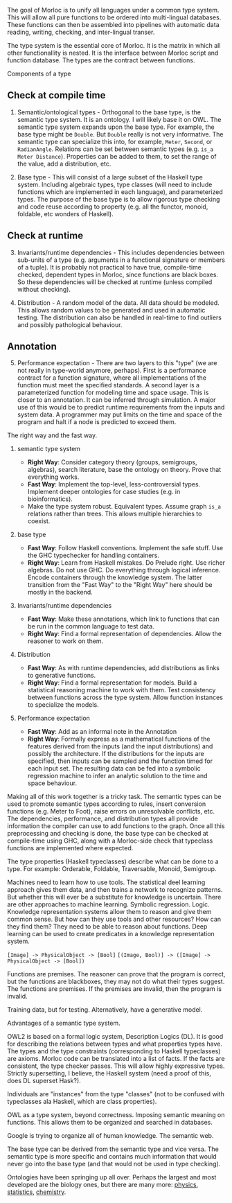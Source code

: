 The goal of Morloc is to unify all languages under a common type system. This
will allow all pure functions to be ordered into multi-lingual databases. These
functions can then be assembled into pipelines with automatic data reading,
writing, checking, and inter-lingual transer.

The type system is the essential core of Morloc. It is the matrix in which all
other functionallity is nested. It is the interface between Morloc script and
function database. The types are the contract between functions.

Components of a type

## Check at compile time

 1. Semantic/ontological types - Orthogonal to the base type, is the semantic
    type system. It is an ontology. I will likely base it on OWL. The semantic
    type system expands upon the base type. For example, the base type might be
    `Double`. But `Double` really is not very informative. The semantic type
    can specialize this into, for example, `Meter`, `Second`, or `RadianAngle`.
    Relations can be set between semantic types (e.g. `is_a Meter Distance`).
    Properties can be added to them, to set the range of the value, add
    a distribution, etc. 

 2. Base type - This will consist of a large subset of the Haskell type system.
    Including algebraic types, type classes (will need to include functions
    which are implemented in each language), and parameterized types. The
    purpose of the base type is to allow rigorous type checking and code reuse
    according to property (e.g. all the functor, monoid, foldable, etc wonders
    of Haskell).

## Check at runtime

 3. Invariants/runtime dependencies - This includes dependencies between
    sub-units of a type (e.g. arguments in a functional signature or members of
    a tuple). It is probably not practical to have true, compile-time checked,
    dependent types in Morloc, since functions are black boxes. So these
    dependencies will be checked at runtime (unless compiled without checking).

 4. Distribution - A random model of the data. All data should be modeled. This
    allows random values to be generated and used in automatic testing. The
    distribution can also be handled in real-time to find outliers and possibly
    pathological behaviour.

## Annotation

 5. Performance expectation - There are two layers to this "type" (we are not
    really in type-world anymore, perhaps). First is a performance contract for
    a function signature, where all implementations of the function must meet
    the specified standards. A second layer is a parameterized function for
    modeling time and space usage. This is closer to an annotation. It can be
    inferred through simulation. A major use of this would be to predict
    runtime requirements from the inputs and system data. A programmer may put
    limits on the time and space of the program and halt if a node is predicted
    to exceed them.



The right way and the fast way. 

 1. semantic type system
    - **Right Way**: Consider category theory (groups, semigroups, algebras),
      search literature, base the ontology on theory. Prove that everything
      works.
    - **Fast Way**: Implement the top-level, less-controversial types. Implement
      deeper ontologies for case studies (e.g. in bioinformatics).
    - Make the type system robust. Equivalent types. Assume graph `is_a`
      relations rather than trees. This allows multiple hierarchies to coexist.

 2. base type
    - **Fast Way**: Follow Haskell conventions. Implement the safe stuff. Use
      the GHC typechecker for handling containers.
    - **Right Way**: Learn from Haskell mistakes. Do Prelude right. Use richer
      algebras. Do not use GHC. Do everything through logical inference. Encode
      containers through the knowledge system. The latter transition from the
      "Fast Way" to the "Right Way" here should be mostly in the backend.

 3. Invariants/runtime dependencies
    - **Fast Way**: Make these annotations, which link to functions that can be
      run in the common language to test data.
    - **Right Way**: Find a formal representation of dependencies. Allow the
      reasoner to work on them.

 4. Distribution
    - **Fast Way**: As with runtime dependencies, add distributions as links to
      generative functions.
    - **Right Way**: Find a formal representation for models. Build a statistical
      reasoning machine to work with them. Test consistency between functions
      across the type system. Allow function instances to specialize the
      models.

 5. Performance expectation
    - **Fast Way**: Add as an informal note in the Annotation
    - **Right Way**: Formally express as a mathematical functions of the
      features derived from the inputs (and the input distributions) and
      possibly the architecture. If the distributions for the inputs are
      specified, then inputs can be sampled and the function timed for each
      input set. The resulting data can be fed into a symbolic regression
      machine to infer an analytic solution to the time and space behaviour.


Making all of this work together is a tricky task. The semantic types can be
used to promote semantic types according to rules, insert conversion functions
(e.g. Meter to Foot), raise errors on unresolvable conflicts, etc. The
dependencies, performance, and distribution types all provide information the
compiler can use to add functions to the graph. Once all this preprocessing and
checking is done, the base type can be checked at compile-time using GHC, along
with a Morloc-side check that typeclass functions are implemented where
expected. 

The type properties (Haskell typeclasses) describe what can be done to a type.
For example: Orderable, Foldable, Traversable, Monoid, Semigroup.

Machines need to learn how to use tools. The statistical deel learning approach
gives them data, and then trains a network to recognize patterns. But whether
this will ever be a substitute for knowledge is uncertain. There are other
approaches to machine learning. Symbolic regression. Logic. Knowledge
representation systems allow them to reason and give them common sense. But how
can they use tools and other resources? How can they find them? They need to be
able to reason about functions. Deep learning can be used to create predicates
in a knowledge representation system.

`[Image] -> PhysicalObject -> [Bool]`
`[(Image, Bool)] -> ([Image] -> PhysicalObject -> [Bool])`

Functions are premises. The reasoner can prove that the program is correct, but
the functions are blackboxes, they may not do what their types suggest. The
functions are premises. If the premises are invalid, then the program is
invalid.

Training data, but for testing. Alternatively, have a generative model.

Advantages of a semantic type system.

OWL2 is based on a formal logic system, Description Logics (DL). It is good for
describing the relations between types and what properties types have. The
types and the type constraints (corresponding to Haskell typeclasses) are
axioms. Morloc code can be translated into a list of facts. If the facts are
consistent, the type checker passes. This will allow highly expressive types.
Strictly supersetting, I believe, the Haskell system (need a proof of this,
does DL superset Hask?).

Individuals are "instances" from the type "classes" (not to be confused with
typeclasses ala Haskell, which are class properties).

OWL as a type system, beyond correctness. Imposing semantic meaning on
functions. This allows them to be organized and searched in databases.

Google is trying to organize all of human knowledge. The semantic web.

The base type can be derived from the semantic type and vice versa. The
semantic type is more specific and contains much information that would never
go into the base type (and that would not be used in type checking).

Ontologies have been springing up all over. Perhaps the largest and most
developed are the biology ones, but there are many more:
[physics](https://www.astro.umd.edu/~eshaya/astro-onto/ontologies/physics.html),
[statistics](http://stato-ontology.org/),
[chemistry](https://www.ncbi.nlm.nih.gov/pmc/articles/PMC2867191/).
